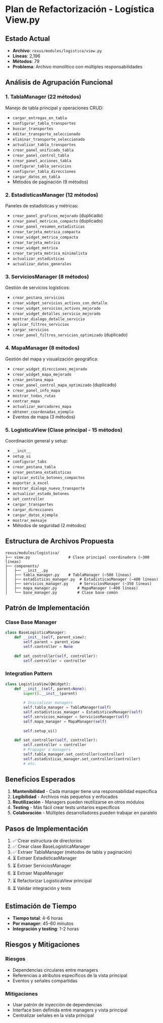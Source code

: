 # Plan de Refactorización - Logística View.py

## Estado Actual
- **Archivo**: `rexus/modules/logistica/view.py`
- **Líneas**: 2,196
- **Métodos**: 79
- **Problema**: Archivo monolítico con múltiples responsabilidades

## Análisis de Agrupación Funcional

### 1. **TablaManager** (22 métodos)
Manejo de tabla principal y operaciones CRUD:
- `cargar_entregas_en_tabla`
- `configurar_tabla_transportes`
- `buscar_transportes`
- `editar_transporte_seleccionado`
- `eliminar_transporte_seleccionado`
- `actualizar_tabla_transportes`
- `crear_panel_unificado_tabla`
- `crear_panel_control_tabla`
- `crear_panel_acciones_tabla`
- `configurar_tabla_servicios`
- `configurar_tabla_direcciones`
- `cargar_datos_en_tabla`
- Métodos de paginación (9 métodos)

### 2. **EstadisticasManager** (12 métodos)
Paneles de estadísticas y métricas:
- `crear_panel_graficos_mejorado` (duplicado)
- `crear_panel_metricas_compacto` (duplicado)
- `crear_panel_resumen_estadisticas`
- `crear_tarjeta_metrica_compacta`
- `crear_widget_metrica_compacta`
- `crear_tarjeta_metrica`
- `crear_widget_metrica`
- `crear_tarjeta_metrica_minimalista`
- `actualizar_estadisticas`
- `actualizar_datos_generales`

### 3. **ServiciosManager** (8 métodos)
Gestión de servicios logísticos:
- `crear_pestana_servicios`
- `crear_widget_servicios_activos_con_detalle`
- `crear_widget_servicios_activos_mejorado`
- `crear_widget_detalles_servicio_mejorado`
- `mostrar_dialogo_detalle_servicio`
- `aplicar_filtros_servicios`
- `cargar_servicios`
- `crear_panel_filtros_servicios_optimizado` (duplicado)

### 4. **MapaManager** (8 métodos)
Gestión del mapa y visualización geográfica:
- `crear_widget_direcciones_mejorado`
- `crear_widget_mapa_mejorado`
- `crear_pestana_mapa`
- `crear_panel_control_mapa_optimizado` (duplicado)
- `crear_panel_info_mapa`
- `mostrar_todas_rutas`
- `centrar_mapa`
- `actualizar_marcadores_mapa`
- `obtener_coordenadas_ejemplo`
- Eventos de mapa (3 métodos)

### 5. **LogisticaView** (Clase principal - 15 métodos)
Coordinación general y setup:
- `__init__`
- `setup_ui`
- `configurar_tabs`
- `crear_pestana_tabla`
- `crear_pestana_estadisticas`
- `aplicar_estilo_botones_compactos`
- `exportar_a_excel`
- `mostrar_dialogo_nuevo_transporte`
- `actualizar_estado_botones`
- `set_controller`
- `cargar_transportes`
- `cargar_direcciones`
- `cargar_datos_ejemplo`
- `mostrar_mensaje`
- Métodos de seguridad (2 métodos)

## Estructura de Archivos Propuesta

```
rexus/modules/logistica/
├── view.py                 # Clase principal coordinadora (~300 líneas)
├── components/
│   ├── __init__.py
│   ├── tabla_manager.py    # TablaManager (~500 líneas)
│   ├── estadisticas_manager.py  # EstadisticasManager (~400 líneas)
│   ├── servicios_manager.py     # ServiciosManager (~350 líneas)
│   ├── mapa_manager.py         # MapaManager (~400 líneas)
│   └── base_manager.py         # Clase base común
```

## Patrón de Implementación

### Clase Base Manager
```python
class BaseLogisticaManager:
    def __init__(self, parent_view):
        self.parent = parent_view
        self.controller = None
        
    def set_controller(self, controller):
        self.controller = controller
```

### Integration Pattern
```python
class LogisticaView(QWidget):
    def __init__(self, parent=None):
        super().__init__(parent)
        
        # Inicializar managers
        self.tabla_manager = TablaManager(self)
        self.estadisticas_manager = EstadisticasManager(self)
        self.servicios_manager = ServiciosManager(self)
        self.mapa_manager = MapaManager(self)
        
        self.setup_ui()
    
    def set_controller(self, controller):
        self.controller = controller
        # Propagar a managers
        self.tabla_manager.set_controller(controller)
        self.estadisticas_manager.set_controller(controller)
        # etc.
```

## Beneficios Esperados

1. **Mantenibilidad** - Cada manager tiene una responsabilidad específica
2. **Legibilidad** - Archivos más pequeños y enfocados
3. **Reutilización** - Managers pueden reutilizarse en otros módulos
4. **Testing** - Más fácil crear tests unitarios específicos
5. **Colaboración** - Múltiples desarrolladores pueden trabajar en paralelo

## Pasos de Implementación

1. ✅ Crear estructura de directorios
2. ✅ Crear clase BaseLogisticaManager
3. ✅ Extraer TablaManager (métodos de tabla y paginación)
4. ⏳ Extraer EstadisticasManager
5. ⏳ Extraer ServiciosManager
6. ⏳ Extraer MapaManager
7. ⏳ Refactorizar LogisticaView principal
8. ⏳ Validar integración y tests

## Estimación de Tiempo
- **Tiempo total**: 4-6 horas
- **Por manager**: 45-60 minutos
- **Integración y testing**: 1-2 horas

## Riesgos y Mitigaciones

### Riesgos
- Dependencias circulares entre managers
- Referencias a atributos específicos de la vista principal
- Eventos y señales compartidas

### Mitigaciones
- Usar patrón de inyección de dependencias
- Interface bien definida entre managers y vista principal
- Centralizar señales en la vista principal